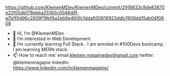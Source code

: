 https://github.com/KlemenMDev/KlemenMDev/commit/2918833c9de83870e22f05db178deba25160c004#diff-a7b1f0d96c2809f19bf6a2eb8e460fc1dda600816923ddb7608dd15ab04f0608
- 👋 Hi, I’m @KlemenMDev
- 👀 I’m interested in Web Development
- 🌱 I’m currently learning Full Stack . I am enroled in #100Devs bootcamp. I am learning MERN stack.
- 📫 How to reach me:
email:klemen.magajnedev@gmail.com
twitter: @klemenmagajne
linkedIn: https://www.linkedin.com/in/klemenmagajne/
<!---
KlemenMDev/KlemenMDev is a ✨ special ✨ repository because its `README.md` (this file) appears on your GitHub profile.
You can click the Preview link to take a look at your changes.
--->
